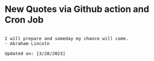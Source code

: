 # New Quotes via Github action and Cron Job

<pre>
<!-- #quote -->
I will prepare and someday my chance will come.
- Abraham Lincoln

Updated on: [3/28/2023]
<!-- #quoteEnd -->
</pre>
